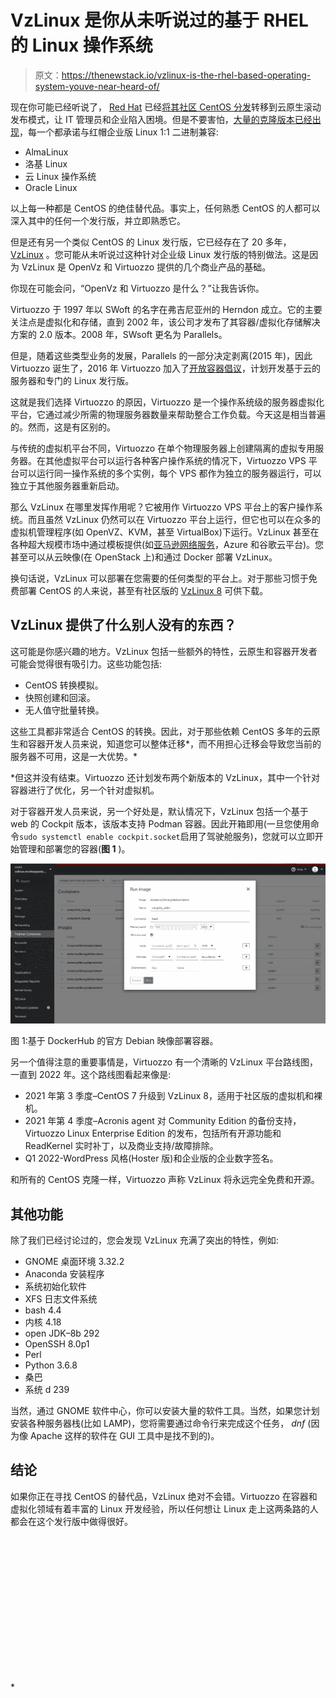 # VzLinux 是你从未听说过的基于 RHEL 的 Linux 操作系统

> 原文：<https://thenewstack.io/vzlinux-is-the-rhel-based-operating-system-youve-near-heard-of/>

现在你可能已经听说了， [Red Hat](https://www.openshift.com/try?utm_content=inline-mention) 已经[将其社区 CentOS 分发](https://thenewstack.io/red-hat-deprecates-linux-centos-in-favor-of-a-streaming-edition/)转移到云原生滚动发布模式，让 IT 管理员和企业陷入困境。但是不要害怕，[大量的克隆版本已经出现](https://thenewstack.io/where-to-turn-for-a-centos-replacement-heres-5-solid-linux-distros-to-check-out/)，每一个都承诺与红帽企业版 Linux 1:1 二进制兼容:

*   AlmaLinux
*   洛基 Linux
*   云 Linux 操作系统
*   Oracle Linux

以上每一种都是 CentOS 的绝佳替代品。事实上，任何熟悉 CentOS 的人都可以深入其中的任何一个发行版，并立即熟悉它。

但是还有另一个类似 CentOS 的 Linux 发行版，它已经存在了 20 多年， [VzLinux](https://docs.virtuozzo.com/virtuozzo_linux_8_quick_start_guide/about.html) 。您可能从未听说过这种针对企业级 Linux 发行版的特别做法。这是因为 VzLinux 是 OpenVz 和 Virtuozzo 提供的几个商业产品的基础。

你现在可能会问，“OpenVz 和 Virtuozzo 是什么？”让我告诉你。

Virtuozzo 于 1997 年以 SWoft 的名字在弗吉尼亚州的 Herndon 成立。它的主要关注点是虚拟化和存储，直到 2002 年，该公司才发布了其容器/虚拟化存储解决方案的 2.0 版本。2008 年，SWsoft 更名为 Parallels。

但是，随着这些类型业务的发展，Parallels 的一部分决定剥离(2015 年)，因此 Virtuozzo 诞生了，2016 年 Virtuozzo 加入了[开放容器倡议](https://opencontainers.org/)，计划开发基于云的服务器和专门的 Linux 发行版。

这就是我们选择 Virtuozzo 的原因，Virtuozzo 是一个操作系统级的服务器虚拟化平台，它通过减少所需的物理服务器数量来帮助整合工作负载。今天这是相当普遍的。然而，这是有区别的。

与传统的虚拟机平台不同，Virtuozzo 在单个物理服务器上创建隔离的虚拟专用服务器。在其他虚拟平台可以运行各种客户操作系统的情况下，Virtuozzo VPS 平台可以运行同一操作系统的多个实例，每个 VPS 都作为独立的服务器运行，可以独立于其他服务器重新启动。

那么 VzLinux 在哪里发挥作用呢？它被用作 Virtuozzo VPS 平台上的客户操作系统。而且虽然 VzLinux 仍然可以在 Virtuozzo 平台上运行，但它也可以在众多的虚拟机管理程序(如 OpenVZ、KVM，甚至 VirtualBox)下运行。VzLinux 甚至在各种超大规模市场中通过模板提供(如[亚马逊网络服务](https://aws.amazon.com/?utm_content=inline-mention)，Azure 和谷歌云平台)。您甚至可以从云映像(在 OpenStack 上)和通过 Docker 部署 VzLinux。

换句话说，VzLinux 可以部署在您需要的任何类型的平台上。对于那些习惯于免费部署 CentOS 的人来说，甚至有社区版的 [VzLinux 8](http://repo.virtuozzo.com/vzlinux/8/iso/) 可供下载。

## VzLinux 提供了什么别人没有的东西？

这可能是你感兴趣的地方。VzLinux 包括一些额外的特性，云原生和容器开发者可能会觉得很有吸引力。这些功能包括:

*   CentOS 转换模拟。
*   快照创建和回滚。
*   无人值守批量转换。

这些工具都非常适合 CentOS 的转换。因此，对于那些依赖 CentOS 多年的云原生和容器开发人员来说，知道您可以整体迁移*，而不用担心迁移会导致您当前的服务器不可用，这是一大优势。*

 *但这并没有结束。Virtuozzo 还计划发布两个新版本的 VzLinux，其中一个针对容器进行了优化，另一个针对虚拟机。

对于容器开发人员来说，另一个好处是，默认情况下，VzLinux 包括一个基于 web 的 Cockpit 版本，该版本支持 Podman 容器。因此开箱即用(一旦您使用命令`sudo systemctl enable cockpit.socket`启用了驾驶舱服务)，您就可以立即开始管理和部署您的容器(**图 1** )。

![](img/d50804db72bae8ccd737022f5d3c6b45.png)

图 1:基于 DockerHub 的官方 Debian 映像部署容器。

另一个值得注意的重要事情是，Virtuozzo 有一个清晰的 VzLinux 平台路线图，一直到 2022 年。这个路线图看起来像是:

*   2021 年第 3 季度–CentOS 7 升级到 VzLinux 8，适用于社区版的虚拟机和裸机。
*   2021 年第 4 季度–Acronis agent 对 Community Edition 的备份支持，Virtuozzo Linux Enterprise Edition 的发布，包括所有开源功能和 ReadKernel 实时补丁，以及商业支持/故障排除。
*   Q1 2022-WordPress 风格(Hoster 版)和企业版的企业数字签名。

和所有的 CentOS 克隆一样，Virtuozzo 声称 VzLinux 将永远完全免费和开源。

## 其他功能

除了我们已经讨论过的，您会发现 VzLinux 充满了突出的特性，例如:

*   GNOME 桌面环境 3.32.2
*   Anaconda 安装程序
*   系统初始化软件
*   XFS 日志文件系统
*   bash 4.4
*   内核 4.18
*   open JDK–8b 292
*   OpenSSH 8.0p1
*   Perl
*   Python 3.6.8
*   桑巴
*   系统 d 239

当然，通过 GNOME 软件中心，你可以安装大量的软件工具。当然，如果您计划安装各种服务器栈(比如 LAMP)，您将需要通过命令行来完成这个任务， *dnf* (因为像 Apache 这样的软件在 GUI 工具中是找不到的)。

## 结论

如果你正在寻找 CentOS 的替代品，VzLinux 绝对不会错。Virtuozzo 在容器和虚拟化领域有着丰富的 Linux 开发经验，所以任何想让 Linux 走上这两条路的人都会在这个发行版中做得很好。

<svg xmlns:xlink="http://www.w3.org/1999/xlink" viewBox="0 0 68 31" version="1.1"><title>Group</title> <desc>Created with Sketch.</desc></svg>*